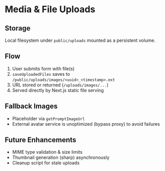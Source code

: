 # Media & File Uploads

## Storage
Local filesystem under `public/uploads` mounted as a persistent volume.

## Flow
1. User submits form with file(s)
2. `saveUploadedFiles` saves to `/public/uploads/images/<uuid>_<timestamp>.ext`
3. URL stored or returned (`/uploads/images/...`)
4. Served directly by Next.js static file serving

## Fallback Images
* Placeholder via `getPromptImageUrl`
* External avatar service is unoptimized (bypass proxy) to avoid failures

## Future Enhancements
* MIME type validation & size limits
* Thumbnail generation (sharp) asynchronously
* Cleanup script for stale uploads
